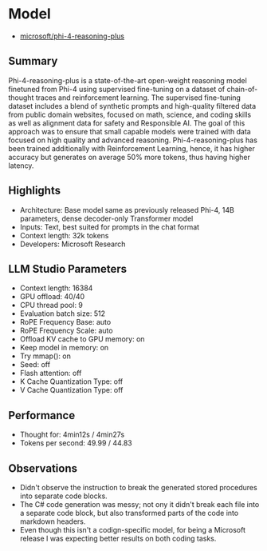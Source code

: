 # Model

- [microsoft/phi-4-reasoning-plus](https://huggingface.co/microsoft/Phi-4-reasoning-plus)

## Summary

Phi-4-reasoning-plus is a state-of-the-art open-weight reasoning model finetuned from Phi-4 using supervised fine-tuning on a dataset of chain-of-thought traces and reinforcement learning. The supervised fine-tuning dataset includes a blend of synthetic prompts and high-quality filtered data from public domain websites, focused on math, science, and coding skills as well as alignment data for safety and Responsible AI. The goal of this approach was to ensure that small capable models were trained with data focused on high quality and advanced reasoning. Phi-4-reasoning-plus has been trained additionally with Reinforcement Learning, hence, it has higher accuracy but generates on average 50% more tokens, thus having higher latency.

## Highlights

- Architecture: Base model same as previously released Phi-4, 14B parameters, dense decoder-only Transformer model
- Inputs: Text, best suited for prompts in the chat format
- Context length: 32k tokens
- Developers: Microsoft Research

## LLM Studio Parameters

- Context length: 16384
- GPU offload: 40/40
- CPU thread pool: 9
- Evaluation batch size: 512
- RoPE Frequency Base: auto
- RoPE Frequency Scale: auto
- Offload KV cache to GPU memory: on
- Keep model in memory: on
- Try mmap(): on
- Seed: off
- Flash attention: off
- K Cache Quantization Type: off
- V Cache Quantization Type: off

## Performance

- Thought for: 4min12s / 4min27s
- Tokens per second: 49.99 / 44.83

## Observations

- Didn't observe the instruction to break the generated stored procedures into separate code blocks.
- The C# code generation was messy; not ony it didn't break each file into a separate code block, but also transformed parts of the code into markdown headers.
- Even though this isn't a codign-specific model, for being a Microsoft release I was expecting better results on both coding tasks.
